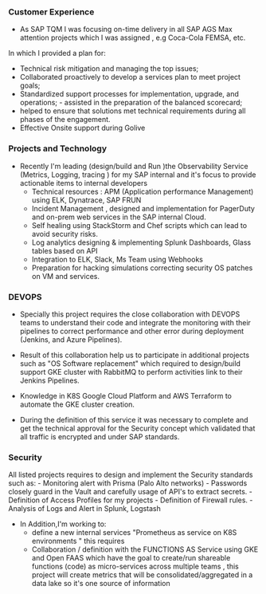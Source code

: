 ### Customer Experience
- As SAP TQM I was focusing on-time delivery in all SAP AGS Max attention projects which I was assigned , e.g Coca-Cola FEMSA, etc.

In which I provided a plan for:

  - Technical risk mitigation and managing the top issues;
  - Collaborated proactively to develop a services plan to meet project goals;
  - Standardized support processes for implementation, upgrade, and operations; - assisted in the preparation of the balanced scorecard;
  - helped to ensure that solutions met technical requirements during all phases of the engagement.   
  - Effective Onsite support during Golive

### Projects and Technology

 - Recently I'm leading (design/build and Run )the Observability Service (Metrics, Logging, tracing ) for my SAP internal  and it's focus to provide actionable items to internal developers
    - Technical resources :
    APM (Application performance Management) using ELK, Dynatrace, SAP FRUN
    - Incident Management , designed and implementation for PagerDuty and on-prem web services in the SAP internal Cloud.
    - Self healing using StackStorm and Chef scripts which can lead to avoid security risks.
    - Log analytics designing & implementing Splunk Dashboards, Glass tables based on API
    - Integration to ELK, Slack, Ms Team using Webhooks
    - Preparation for hacking simulations correcting security OS patches on VM and services.

### DEVOPS

  - Specially this project requires the close collaboration with DEVOPS teams to understand their code and integrate the monitoring with their pipelines to correct performance and other error during deployment (Jenkins, and Azure Pipelines).

  - Result of this collaboration help us to participate in additional projects such as "OS Software replacement" which required to design/build support GKE cluster with RabbitMQ to perform activities link to their Jenkins Pipelines.

  - Knowledge in K8S Google Cloud Platform and AWS
      Terraform to automate the GKE cluster creation.

  - During the definition of this service it was necessary to complete and get the technical approval for the Security concept which validated that all traffic is encrypted and under SAP standards.

### Security

All listed projects requires to design and implement the Security standards such as:
    - Monitoring alert with Prisma (Palo Alto networks)
    - Passwords closely guard in the Vault and carefully usage of API's to extract secrets.
    - Definition of Access Profiles for my projects
    - Definition of Firewall rules.
    - Analysis of Logs and Alert in Splunk, Logstash


- In Addition,I'm working to:
    - define a new internal services "Prometheus as service on K8S environments " this requires
    - Collaboration / definition with the FUNCTIONS AS Service using GKE and Open FAAS which have the goal to create/run shareable functions (code) as micro-services across multiple teams , this project will create metrics that will be consolidated/aggregated in a data lake so it's one source of information
